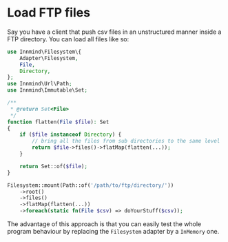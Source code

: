 # Load FTP files

Say you have a client that push csv files in an unstructured manner inside a FTP directory. You can load all files like so:

```php
use Innmind\Filesystem\{
    Adapter\Filesystem,
    File,
    Directory,
};
use Innmind\Url\Path;
use Innmind\Immutable\Set;

/**
 * @return Set<File>
 */
function flatten(File $file): Set
{
    if ($file instanceof Directory) {
        // bring all the files from sub directories to the same level
        return $file->files()->flatMap(flatten(...));
    }

    return Set::of($file);
}

Filesystem::mount(Path::of('/path/to/ftp/directory/'))
    ->root()
    ->files()
    ->flatMap(flatten(...))
    ->foreach(static fn(File $csv) => doYourStuff($csv));
```

The advantage of this approach is that you can easily test the whole program behaviour by replacing the `Filesystem` adapter by a `InMemory` one.
